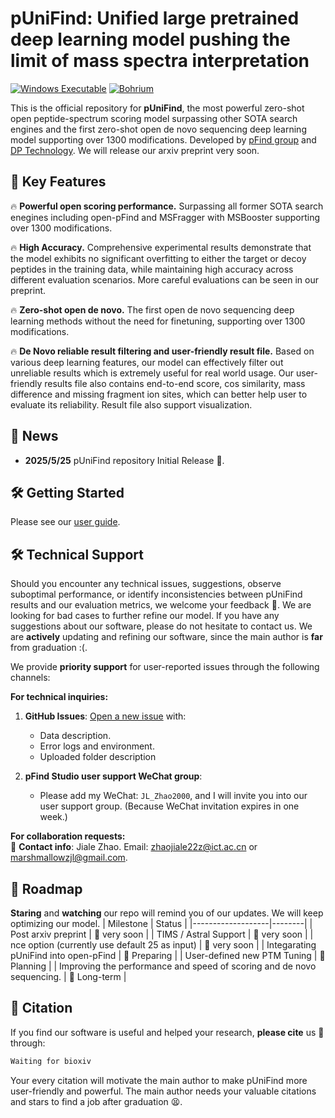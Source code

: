 <!-- # pUniFind
This is the official repository for pUniFind, the most powerful zero-shot open peptide-spectrum scoring model and the first zero-shot open de novo sequencing deep learning model supporting over 1300 modifications.

Scoring evaluation can be seen below:

Zero-shot de novo sequencing evaluation can be seen below:

Performace of our model on hard cases can be seen below:


For now you may try our model on bohrium app here. Our arxiv preprint(including more details and more very careful evaluation on accuracy) will be released soon. Our source code will be released upon the acceptance of our paper.

## TODO
1. Update bohrium app to support TIMS and Astral data. (very soon)
2. Update bohrium app to support multi-gpu process. (very soon)
3. Specially finetune on some new modification (if needed)

If you found some bugs or if you need some more function, please donot hesitate to pull an issue here.

Staring our repository will remind you our updates. -->



# pUniFind: Unified large pretrained deep learning model pushing the limit of mass spectra interpretation

<!-- [![arXiv](https://img.shields.io/badge/arXiv-2308.12345-B31B1B)](https://arxiv.org/abs/1234.56789)
[![License](https://img.shields.io/badge/License-Apache_2.0-blue.svg)](https://www.apache.org/licenses/LICENSE-2.0) -->
[![Windows Executable](https://img.shields.io/badge/Windows-EXE-green)](https://github.com/pFindStudio/pUniFind/releases) [![Bohrium](https://img.shields.io/badge/Web%20server-Bohrium%20App-00BFFF)](https://bohrium.dp.tech/apps/punifind)
<!-- [![Open In Colab](https://colab.research.google.com/assets/colab-badge.svg)](https://colab.research.google.com/github/your-repo/pUniFind) -->


This is the official repository for **pUniFind**, the most powerful zero-shot open peptide-spectrum scoring model surpassing other SOTA search engines and the first zero-shot open de novo sequencing deep learning model supporting over 1300 modifications. Developed by [pFind group](https://pfind.net/) and [DP Technology](https://www.dp.tech/en). We will release our arxiv preprint very soon.

## 🚀 Key Features
🔥 **Powerful open scoring performance.** Surpassing all former SOTA search enegines including open-pFind and MSFragger with MSBooster supporting over 1300 modifications. 

🔥 **High Accuracy.** Comprehensive experimental results demonstrate that the model exhibits no significant overfitting to either the target or decoy peptides in the training data, while maintaining high accuracy across different evaluation scenarios. More careful evaluations can be seen in our preprint.

🔥 **Zero-shot open de novo.** The first open de novo sequencing deep learning methods without the need for finetuning, supporting over 1300 modifications.

🔥 **De Novo reliable result filtering and user-friendly result file.** Based on various deep learning features, our model can effectively filter out unreliable results which is extremely useful for real world usage. Our user-friendly results file also contains end-to-end score, cos similarity, mass difference and missing fragment ion sites, which can better help user to evaluate its reliability. Result file also support visualization.

## &#x1F4E3; News
- **2025/5/25** pUniFind repository Initial Release 🚀.



<!-- ## 📊 Benchmark Performance
Details can be seen in our paper.

### 1. Scoring

<!-- ![](2.drawio.png) -->
<!-- ![](Vigna_trap_e2e.png) -->

<!-- ### 2. De Novo Sequencing
<!-- ![](5.drawio.png) -->

<!-- ### 3. Challenging Cases
<!-- ![](6.drawio.png) -->


## 🛠️ Getting Started

Please see our [user guide](User_guide.md).



<!-- ```bash
# Requirements: Python 3.8+, CUDA 11.7+
git clone https://github.com/your-repo/pUniFind.git
cd pUniFind
pip install -r requirements.txt

# Inference Example
python predict.py \
  --input ./data/spectra.mzML \
  --output ./results.csv \
  --modification_config ./configs/open_mods.yaml \
  --device cuda:0
``` -->

## 🛠️ Technical Support  
Should you encounter any technical issues, suggestions, observe suboptimal performance, or identify inconsistencies between pUniFind results and our evaluation metrics, we welcome your feedback 🙏. We are looking for bad cases to further refine our model. If you have any suggestions about our software, please do not hesitate to contact us. We are **actively** updating and refining our software, since the main author is **far** from graduation :(.

We provide **priority support** for user-reported issues through the following channels:  

**For technical inquiries:**  
1. **GitHub Issues**: [Open a new issue](https://github.com/pFindStudio/pUniFind/issues) with:  
   - Data description.  
   - Error logs and environment.
   - Uploaded folder description  

1. **pFind Studio user support WeChat group**: 
   - Please add my WeChat: ```JL_Zhao2000```, and I will invite you into our user support group. (Because WeChat invitation expires in one week.)

**For collaboration requests:**  
📧 **Contact info**: Jiale Zhao.  Email: [zhaojiale22z@ict.ac.cn](mailto:zhaojiale22z@ict.ac.cn) or [marshmallowzjl@gmail.com](mailto:marshmallowzjl@gmail.com).

## 📅 Roadmap
**Staring** and **watching** our repo will remind you of our updates. We will keep optimizing our model.
| Milestone         | Status |
|-------------------|--------|
| Post arxiv preprint |  🚄 very soon |
| TIMS / Astral Support | 🚄 very soon |
| nce option (currently use default 25 as input) | 🚄 very soon |
| Integarating pUniFind into open-pFind | 🚧 Preparing |
| User-defined new PTM Tuning | 📝 Planning |
| Improving the performance and speed of scoring and de novo sequencing. | 📝 Long-term |

## 🤝 Citation <a name="-citation"></a>
If you find our software is useful and helped your research,  **please cite** us 🙏 through:
```bash
Waiting for bioxiv
```
Your every citation will motivate the main author to make pUniFind more user-friendly and powerful. The main author needs your valuable citations and stars to find a job after graduation 😫.
